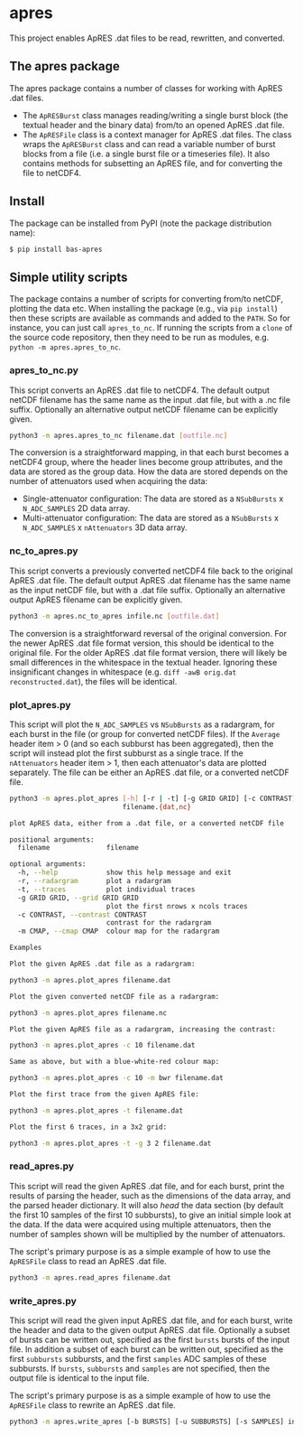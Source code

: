 # apres

This project enables ApRES .dat files to be read, rewritten, and converted.

## The apres package

The apres package contains a number of classes for working with ApRES .dat files.

* The `ApRESBurst` class manages reading/writing a single burst block (the textual header and the binary data) from/to an opened ApRES .dat file.
* The `ApRESFile` class is a context manager for ApRES .dat files.  The class wraps the `ApRESBurst` class and can read a variable number of burst blocks from a file (i.e. a single burst file or a timeseries file).  It also contains methods for subsetting an ApRES file, and for converting the file to netCDF4.

## Install

The package can be installed from PyPI (note the package distribution name):

```bash
$ pip install bas-apres
```

## Simple utility scripts

The package contains a number of scripts for converting from/to netCDF, plotting the data etc.  When installing the package (e.g., via `pip install`) then these scripts are available as commands and added to the `PATH`.  So for instance, you can just call `apres_to_nc`.  If running the scripts from a `clone` of the source code repository, then they need to be run as modules, e.g. `python -m apres.apres_to_nc`.

### apres_to_nc.py

This script converts an ApRES .dat file to netCDF4.  The default output netCDF filename has the same name as the input .dat file, but with a .nc file suffix.  Optionally an alternative output netCDF filename can be explicitly given.

```bash
python3 -m apres.apres_to_nc filename.dat [outfile.nc]
```

The conversion is a straightforward mapping, in that each burst becomes a netCDF4 group, where the header lines become group attributes, and the data are stored as the group data.  How the data are stored depends on the number of attenuators used when acquiring the data:

* Single-attenuator configuration: The data are stored as a `NSubBursts` x `N_ADC_SAMPLES` 2D data array.
* Multi-attenuator configuration: The data are stored as a `NSubBursts` x `N_ADC_SAMPLES` x `nAttenuators` 3D data array.

### nc_to_apres.py

This script converts a previously converted netCDF4 file back to the original ApRES .dat file.  The default output ApRES .dat filename has the same name as the input netCDF file, but with a .dat file suffix.  Optionally an alternative output ApRES filename can be explicitly given.

```bash
python3 -m apres.nc_to_apres infile.nc [outfile.dat]
```

The conversion is a straightforward reversal of the original conversion.  For the newer ApRES .dat file format version, this should be identical to the original file.  For the older ApRES .dat file format version, there will likely be small differences in the whitespace in the textual header.  Ignoring these insignificant changes in whitespace (e.g. `diff -awB orig.dat reconstructed.dat`), the files will be identical.

### plot_apres.py

This script will plot the `N_ADC_SAMPLES` vs `NSubBursts` as a radargram, for each burst in the file (or group for converted netCDF files).  If the `Average` header item > 0 (and so each subburst has been aggregated), then the script will instead plot the first subburst as a single trace.  If the `nAttenuators` header item > 1, then each attenuator's data are plotted separately.  The file can be either an ApRES .dat file, or a converted netCDF file.

```bash
python3 -m apres.plot_apres [-h] [-r | -t] [-g GRID GRID] [-c CONTRAST] [-m CMAP]
                            filename.{dat,nc}

plot ApRES data, either from a .dat file, or a converted netCDF file

positional arguments:
  filename              filename

optional arguments:
  -h, --help            show this help message and exit
  -r, --radargram       plot a radargram
  -t, --traces          plot individual traces
  -g GRID GRID, --grid GRID GRID
                        plot the first nrows x ncols traces
  -c CONTRAST, --contrast CONTRAST
                        contrast for the radargram
  -m CMAP, --cmap CMAP  colour map for the radargram

Examples

Plot the given ApRES .dat file as a radargram:

python3 -m apres.plot_apres filename.dat

Plot the given converted netCDF file as a radargram:

python3 -m apres.plot_apres filename.nc

Plot the given ApRES file as a radargram, increasing the contrast:

python3 -m apres.plot_apres -c 10 filename.dat

Same as above, but with a blue-white-red colour map:

python3 -m apres.plot_apres -c 10 -m bwr filename.dat

Plot the first trace from the given ApRES file:

python3 -m apres.plot_apres -t filename.dat

Plot the first 6 traces, in a 3x2 grid:

python3 -m apres.plot_apres -t -g 3 2 filename.dat
```

### read_apres.py

This script will read the given ApRES .dat file, and for each burst, print the results of parsing the header, such as the dimensions of the data array, and the parsed header dictionary.  It will also *head* the data section (by default the first 10 samples of the first 10 subbursts), to give an initial simple look at the data.  If the data were acquired using multiple attenuators, then the number of samples shown will be multiplied by the number of attenuators.

The script's primary purpose is as a simple example of how to use the `ApRESFile` class to read an ApRES .dat file.

```bash
python3 -m apres.read_apres filename.dat
```

### write_apres.py

This script will read the given input ApRES .dat file, and for each burst, write the header and data to the given output ApRES .dat file.  Optionally a subset of bursts can be written out, specified as the first `bursts` bursts of the input file.  In addition a subset of each burst can be written out, specified as the first `subbursts` subbursts, and the first `samples` ADC samples of these subbursts.  If `bursts`, `subbursts` and `samples` are not specified, then the output file is identical to the input file.

The script's primary purpose is as a simple example of how to use the `ApRESFile` class to rewrite an ApRES .dat file.

```bash
python3 -m apres.write_apres [-b BURSTS] [-u SUBBURSTS] [-s SAMPLES] infile.dat outfile.dat
```

